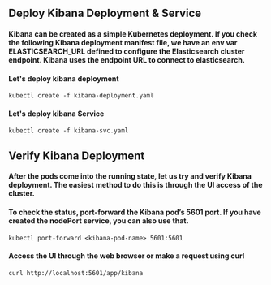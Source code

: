 ## Deploy Kibana Deployment & Service
#### Kibana can be created as a simple Kubernetes deployment. If you check the following Kibana deployment manifest file, we have an env var ELASTICSEARCH_URL defined to configure the Elasticsearch cluster endpoint. Kibana uses the endpoint URL to connect to elasticsearch.


#### Let's deploy kibana deployment
```
kubectl create -f kibana-deployment.yaml
```



#### Let's deploy kibana Service
```
kubectl create -f kibana-svc.yaml
```

## Verify Kibana Deployment

#### After the pods come into the running state, let us try and verify Kibana deployment. The easiest method to do this is through the UI access of the cluster.

#### To check the status, port-forward the Kibana pod’s 5601 port. If you have created the nodePort service, you can also use that.
```
kubectl port-forward <kibana-pod-name> 5601:5601
```

#### Access the UI through the web browser or make a request using curl
```
curl http://localhost:5601/app/kibana
```
